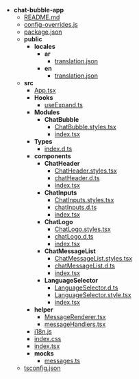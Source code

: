 - **chat\-bubble\-app**
  - [README.md](README.md)
  - [config\-overrides.js](config-overrides.js)
  - [package.json](package.json)
  - **public**
    - **locales**
      - **ar**
        - [translation.json](public/locales/ar/translation.json)
      - **en**
        - [translation.json](public/locales/en/translation.json)
  - **src**
    - [App.tsx](src/App.tsx)
    - **Hooks**
      - [useExpand.ts](src/Hooks/useExpand.ts)
    - **Modules**
      - **ChatBubble**
        - [ChatBubble.styles.tsx](src/Modules/ChatBubble/ChatBubble.styles.tsx)
        - [index.tsx](src/Modules/ChatBubble/index.tsx)
    - **Types**
      - [index.d.ts](src/Types/index.d.ts)
    - **components**
      - **ChatHeader**
        - [ChatHeader.styles.tsx](src/components/ChatHeader/ChatHeader.styles.tsx)
        - [chatHeader.d.ts](src/components/ChatHeader/chatHeader.d.ts)
        - [index.tsx](src/components/ChatHeader/index.tsx)
      - **ChatInputs**
        - [ChatInputs.styles.tsx](src/components/ChatInputs/ChatInputs.styles.tsx)
        - [chatInputs.d.ts](src/components/ChatInputs/chatInputs.d.ts)
        - [index.tsx](src/components/ChatInputs/index.tsx)
      - **ChatLogo**
        - [ChatLogo.styles.tsx](src/components/ChatLogo/ChatLogo.styles.tsx)
        - [chatLogo.d.ts](src/components/ChatLogo/chatLogo.d.ts)
        - [index.tsx](src/components/ChatLogo/index.tsx)
      - **ChatMessageList**
        - [ChatMessageList.styles.tsx](src/components/ChatMessageList/ChatMessageList.styles.tsx)
        - [chatMessageList.d.ts](src/components/ChatMessageList/chatMessageList.d.ts)
        - [index.tsx](src/components/ChatMessageList/index.tsx)
      - **LanguageSelector**
        - [LanguageSelector.d.ts](src/components/LanguageSelector/LanguageSelector.d.ts)
        - [LanguageSelector.style.tsx](src/components/LanguageSelector/LanguageSelector.style.tsx)
        - [index.tsx](src/components/LanguageSelector/index.tsx)
    - **helper**
      - [MessageRenderer.tsx](src/helper/MessageRenderer.tsx)
      - [messageHandlers.tsx](src/helper/messageHandlers.tsx)
    - [i18n.js](src/i18n.js)
    - [index.css](src/index.css)
    - [index.tsx](src/index.tsx)
    - **mocks**
      - [messages.ts](src/mocks/messages.ts)
  - [tsconfig.json](tsconfig.json)
